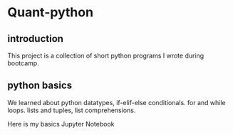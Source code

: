 # Quant-python

## introduction
This project is a collection of short python programs I wrote during bootcamp.

## python basics
We learned about python datatypes, if-elif-else conditionals. for and while loops.
lists and tuples, list comprehensions.

Here is my basics Jupyter Notebook
